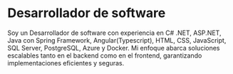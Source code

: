 <h1> Desarrollador de software  </h1>

<p> Soy un Desarrollador de software con experiencia en C# .NET, ASP.NET, Java con Spring Framework, Angular(Typescript), HTML, CSS, JavaScript, SQL Server, PostgreSQL, Azure y Docker. Mi enfoque abarca soluciones escalables tanto en el backend como en el frontend, garantizando implementaciones eficientes y seguras.  </p>



